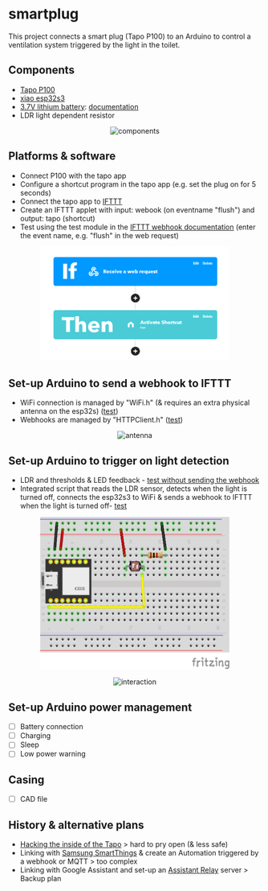 # smartplug
This project connects a smart plug (Tapo P100) to an Arduino to control a ventilation system triggered by the light in the toilet.
## Components
- [Tapo P100](https://www.tp-link.com/nl-be/home-networking/smart-plug/tapo-p100/)
- [xiao esp32s3](https://www.seeedstudio.com/XIAO-ESP32S3-p-5627.html)
- [3.7V lithium battery](https://www.kiwi-electronics.com/nl/lithium-polymer-li-po-accu-3-7v-500mah-2200): [documentation](https://wiki.seeedstudio.com/xiao_esp32s3_getting_started/)
- LDR light dependent resistor 
<p align="center">
<img src="/img/hardware.jpg" alt="components" style="height: 7cm; width:10cm;"/>
</p>

## Platforms & software
- Connect P100 with the tapo app
- Configure a shortcut program in the tapo app (e.g. set the plug on for 5 seconds)
- Connect the tapo app to [IFTTT](ifttt.com)
- Create an IFTTT applet with input: webook (on eventname "flush") and output: tapo (shortcut)
- Test using the test module in the [IFTTT webhook documentation](https://ifttt.com/maker_webhooks) (enter the event name, e.g. "flush" in the web request)

<p align="center">
<img src="/img/ifttt.png" alt="ifttt applet" style="height: 6cm; width:10cm;"/>
</p>

## Set-up Arduino to send a webhook to IFTTT
- WiFi connection is managed by "WiFi.h" (& requires an extra physical antenna on the esp32s) ([test](tests/1_WiFi/1_WiFi.ino))
- Webhooks are managed by "HTTPClient.h" ([test](tests/2_WiFi_Webhook/2_WiFi_Webhook.ino))

<p align="center">
<img src="https://files.seeedstudio.com/wiki/SeeedStudio-XIAO-ESP32S3/img/5.gif" alt="antenna" style="height: 6cm; width:10cm;"/>
</p>

## Set-up Arduino to trigger on light detection
- LDR and thresholds & LED feedback - [test without sending the webhook](tests/3_LDR/3_LDR.ino)
- Integrated script that reads the LDR sensor, detects when the light is turned off, connects the esp32s3 to WiFi & sends a webhook to IFTTT when the light is turned off- [test](tests/4_integration/4_integration.ino)

<p align="center">
<img src="img/wires.png" alt="wires" style="height: 8cm; width:10cm;"/>

</p>
<p align="center">
    <img src="img/threshold.gif" alt="interaction" style="height: 6cm; width:10cm;"/>
</p>

## Set-up Arduino power management
- [ ] Battery connection
- [ ] Charging
- [ ] Sleep
- [ ] Low power warning

## Casing
- [ ] CAD file

## History & alternative plans
- [Hacking the inside of the Tapo](https://www.youtube.com/watch?v=99iAK1JeAeo) > hard to pry open (& less safe)
- Linking with [Samsung SmartThings](https://smartthings.developer.samsung.com/) & create an Automation triggered by a webhook or MQTT > too complex
- Linking with Google Assistant and set-up an [Assistant Relay](https://greghesp.github.io/assistant-relay/docs/introduction) server > Backup plan
